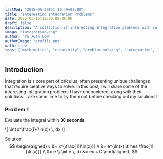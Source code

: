 ```yaml
---
lastMod: "2025-05-26T21:10:19+08:00"
title: "Interesting Integration Problems"
date: 2025-05-15T12:00:00-00:00
draft: false
description: "A collection of interesting integration problems with solutions attached."
image: "integration.png"
author: "Yu Xuan Low"
authorImage: "profile.png"
math: true
tags: ["mathematics", "creativity", "problem solving", "integration", "calculus"]
---
```


## Introduction
Integration is a core part of calculus, often presenting unique challenges that require creative ways to solve. In this post, I will share some of the interesting integration problems I have encountered, along with their solutions. Take some time to try them out before checking out my solutions!

### Problem 1
Evaluate the integral within **30 seconds**:
<div class="text-2xl">
\[
\int x^\frac{1}{\ln(x)} \, dx
\]
</div>

Solution:
$$
\begin{aligned}
u &= x^{\frac{1}{\ln(x)}} \\
&= e^{\ln(x) \times \frac{1}{\ln(x)}} \\
&= e \\
\int e \, dx &= ex + C
\end{aligned}
$$

